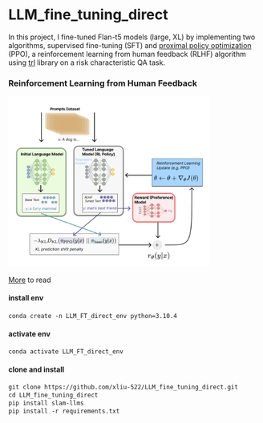 # LLM_fine_tuning_direct
In this project, I fine-tuned Flan-t5 models (large, XL) by implementing two algorithms, supervised fine-tuning (SFT) and [proximal policy optimization](https://arxiv.org/pdf/1707.06347.pdf) (PPO), a reinforcement learning from human feedback (RLHF) algorithm using [trl](https://huggingface.co/docs/trl/index) library on a risk characteristic QA task. 

### Reinforcement Learning from Human Feedback

<img src="rlhf.png" alt="RLHF" width="400"/>

[More](https://huggingface.co/blog/rlhf) to read

#### install env
```
conda create -n LLM_FT_direct_env python=3.10.4
```
#### activate env
```
conda activate LLM_FT_direct_env 
```
#### clone and install
```[requirements.txt](requirements.txt)
git clone https://github.com/xliu-522/LLM_fine_tuning_direct.git
cd LLM_fine_tuning_direct
pip install slam-llms
pip install -r requirements.txt
